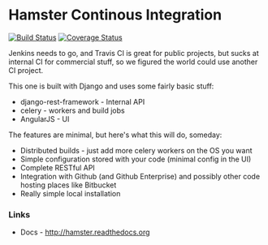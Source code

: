 Hamster Continous Integration
=============================

[![Build Status](https://api.travis-ci.org/hamster-dev/hamster-core.svg)](https://travis-ci.org/hamster-dev/hamster-core) [![Coverage Status](https://coveralls.io/repos/hamster-dev/hamster-core/badge.png?branch=master)](https://coveralls.io/r/hamster-dev/hamster-core?branch=master)

Jenkins needs to go, and Travis CI is great for public projects, but sucks at
internal CI for commercial stuff, so we figured the world could use another
CI project.

This one is built with Django and uses some fairly basic stuff:

* django-rest-framework - Internal API
* celery - workers and build jobs
* AngularJS - UI

The features are minimal, but here's what this will do, someday:

* Distributed builds - just add more celery workers on the OS you want
* Simple configuration stored with your code (minimal config in the UI)
* Complete RESTful API
* Integration with Github (and Github Enterprise) and possibly other code
  hosting places like Bitbucket
* Really simple local installation

### Links

* Docs - http://hamster.readthedocs.org
